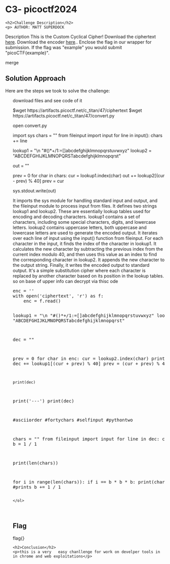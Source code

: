 
<!DOCTYPE html>
<html>

<body>
    <h1>C3- picoctf2024</h1>

    <h2>Challenge Description</h2>
    <p> AUTHOR: MATT SUPERDOCK

Description
This is the Custom Cyclical Cipher!
Download the  ciphertext  <a href="https://artifacts.picoctf.net/c_titan/47/ciphertext">here</a>.
Download the encoder  <a href="https://artifacts.picoctf.net/c_titan/47/convert.py">here</a>..
Enclose the flag in our wrapper for submission. If the flag was "example" you would submit "picoCTF{example}".
</p>
merge
    <h2>Solution Approach</h2>
    <p>Here are the steps we took to solve the challenge:</p>
    <ol>
download files and see code of it
<p id="code1">
$wget https://artifacts.picoctf.net/c_titan/47/ciphertext 
$wget https://artifacts.picoctf.net/c_titan/47/convert.py
</p>
open convert.py
<p id="code1">
import sys
chars = ""
from fileinput import input
for line in input():
  chars += line

lookup1 = "\n \"#()*+/1:=[]abcdefghijklmnopqrstuvwxyz"
lookup2 = "ABCDEFGHIJKLMNOPQRSTabcdefghijklmnopqrst"

out = ""

prev = 0
for char in chars:
  cur = lookup1.index(char)
  out += lookup2[(cur - prev) % 40]
  prev = cur

sys.stdout.write(out)
</p>
It imports the sys module for handling standard input and output, and the fileinput module to process input from files.
It defines two strings lookup1 and lookup2. These are essentially lookup tables used for encoding and decoding characters.
lookup1 contains a set of characters, including some special characters, digits, and lowercase letters.
lookup2 contains uppercase letters, both uppercase and lowercase letters are used to generate the encoded output.
It iterates over each line of input using the input() function from fileinput.
For each character in the input, it finds the index of the character in lookup1.
It calculates the new character by subtracting the previous index from the current index modulo 40, and then uses this value as an index to find the corresponding character in lookup2.
It appends the new character to the output string.
Finally, it writes the encoded output to standard output.
 It's a simple substitution cipher where each character is replaced by another character based on its position in the lookup tables.
so on base of upper info can decrypt via thisc ode
  <pre>
enc = ''
with open('ciphertext', 'r') as f:
    enc = f.read()

lookup1 = "\n \"#()*+/1:=[]abcdefghijklmnopqrstuvwxyz"
lookup2 = "ABCDEFGHIJKLMNOPQRSTabcdefghijklmnopqrst"

dec = "" 

prev = 0
for char in enc:
    cur = lookup2.index(char)
    print(prev, cur)
    dec += lookup1[(cur + prev) % 40]
    prev = (cur + prev) % 40

    print(dec)

print('---')
print(dec)


#asciiorder
#fortychars
#selfinput
#pythontwo

chars = ""
from fileinput import input
for line in dec:
    chars += line
b = 1 / 1

print(len(chars))

for i in range(len(chars)):
    if i == b * b * b:
        print(chars[i]) #prints
        b += 1 / 1
</pre>       
    
    </ol>
<br>
    <h2>Flag</h2>
    <p class="flag">flag{}
</p>

    <h2>Conclusion</h2>
    <p>this is a very   easy chanllenge for work on develper tools in in chrome and web exploitations</p>
</body>
</html>


